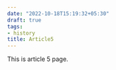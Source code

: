 ```yaml
---
date: "2022-10-18T15:19:32+05:30"
draft: true
tags:
- history
title: Article5
---
```


This is article 5 page.